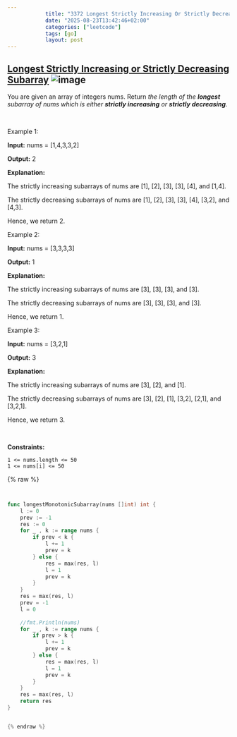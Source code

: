 ```yaml
---
            title: "3372 Longest Strictly Increasing Or Strictly Decreasing Subarray"
            date: "2025-08-23T13:42:46+02:00"
            categories: ["leetcode"]
            tags: [go]
            layout: post
---
```

            
## [Longest Strictly Increasing or Strictly Decreasing Subarray](https://leetcode.com/problems/longest-strictly-increasing-or-strictly-decreasing-subarray) ![image](https://img.shields.io/badge/Difficulty-Easy-brightgreen)

You are given an array of integers nums. Return *the length of the **longest** subarray of *nums* which is either **strictly increasing** or **strictly decreasing***.

 

Example 1:

**Input:** nums = [1,4,3,3,2]

**Output:** 2

**Explanation:**

The strictly increasing subarrays of nums are [1], [2], [3], [3], [4], and [1,4].

The strictly decreasing subarrays of nums are [1], [2], [3], [3], [4], [3,2], and [4,3].

Hence, we return 2.

Example 2:

**Input:** nums = [3,3,3,3]

**Output:** 1

**Explanation:**

The strictly increasing subarrays of nums are [3], [3], [3], and [3].

The strictly decreasing subarrays of nums are [3], [3], [3], and [3].

Hence, we return 1.

Example 3:

**Input:** nums = [3,2,1]

**Output:** 3

**Explanation:**

The strictly increasing subarrays of nums are [3], [2], and [1].

The strictly decreasing subarrays of nums are [3], [2], [1], [3,2], [2,1], and [3,2,1].

Hence, we return 3.

 

**Constraints:**

	1 <= nums.length <= 50
	1 <= nums[i] <= 50

{% raw %}


```go


func longestMonotonicSubarray(nums []int) int {
    l := 0
    prev := -1
    res := 0
    for _ , k := range nums {
        if prev < k {
            l += 1
            prev = k
        } else {
            res = max(res, l)
            l = 1
            prev = k
        }
    }
    res = max(res, l)
    prev = -1
    l = 0
    
    //fmt.Println(nums)
    for _ , k := range nums {
        if prev > k {
            l += 1
            prev = k
        } else {
            res = max(res, l)
            l = 1
            prev = k
        }
    }
    res = max(res, l)
    return res
}


{% endraw %}
```
